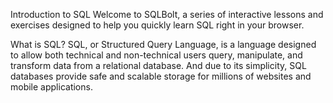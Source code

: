 Introduction to SQL
Welcome to SQLBolt, a series of interactive lessons and exercises designed to help you quickly learn SQL right in your browser.

What is SQL?
SQL, or Structured Query Language, is a language designed to allow both technical and non-technical users query, manipulate, and transform data from a relational database. And due to its simplicity, SQL databases provide safe and scalable storage for millions of websites and mobile applications.
